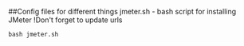 ##Config files for different things
jmeter.sh - bash script for installing JMeter
!Don't forget to update urls 
```
bash jmeter.sh
```
